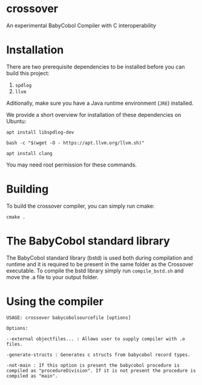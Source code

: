 # crossover
An experimental BabyCobol Compiler with C interoperability


# Installation
There are two prerequisite dependencies to be installed before you can build this project:
1. ```spdlog```
2. ```llvm```

Aditionally, make sure you have a Java runtime environment (```JRE```) installed.

We provide a short overview for installation of these dependencies on Ubuntu:
```
apt install libspdlog-dev
```
```
bash -c "$(wget -O - https://apt.llvm.org/llvm.sh)"
```

```
apt install clang
```
You may need root permission for these commands.


# Building
To build the crossover compiler, you can simply run cmake:
```
cmake .
```

# The BabyCobol standard library

The BabyCobol standard library (bstd) is used both during compilation and runtime and it is required to be present in the same folder as the Crossover executable. To compile the bstd library simply run ```compile_bstd.sh``` and move the .a file to your output folder.
 
# Using the compiler

```
USAGE: crossover babycobolsourcefile [options]

Options:

--external objectfiles... : Allows user to supply compiler with .o files.

-generate-structs : Generates c structs from babycobol record types.

-not-main : If this option is present the babycobol procedure is compiled as "procedureDivision". If it is not present the procedure is compiled as "main".
```


